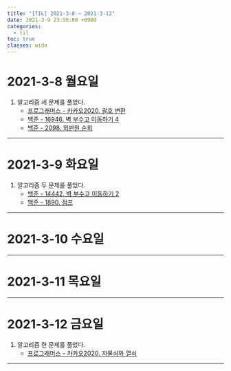 ```yaml
---
title: "[TIL] 2021-3-8 ~ 2021-3-12"
date: 2021-3-9 23:55:00 +0900
categories:
  - til
toc: true
classes: wide
---
```


# 2021-3-8 월요일

1. 알고리즘 세 문제를 풀었다.
   - [프로그래머스 - 카카오2020. 괄호 변환](http://ddb8036631.github.io/programmers/프로그래머스_카카오2020_괄호-변환)
   - [백준 - 16946. 벽 부수고 이동하기 4](http://ddb8036631.github.io/boj/백준_16946_벽-부수고-이동하기-4)
   - [백준 - 2098. 외판원 순회](http://ddb8036631.github.io/boj/백준_2098_외판원-순회)

---

# 2021-3-9 화요일

1. 알고리즘 두 문제를 풀었다.
   - [백준 - 14442. 벽 부수고 이동하기 2](http://ddb8036631.github.io/boj/백준_14442_벽-부수고-이동하기-2)
   - [백준 - 1890. 점프](http://ddb8036631.github.io/boj/백준_1890_점프)
  
---

# 2021-3-10 수요일
  
---

# 2021-3-11 목요일
  
---

# 2021-3-12 금요일

1. 알고리즘 한 문제를 풀었다.
   - [프로그래머스 - 카카오2020. 자물쇠와 열쇠](http://ddb8036631.github.io/programmers/프로그래머스_카카오2020_자물쇠와-열쇠)

---